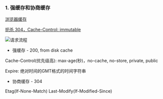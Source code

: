 ### 1. 强缓存和协商缓存

[浏览器缓存](https://juejin.im/post/6844903763665240072)

[扼杀 304，Cache-Control: immutable](https://www.cnblogs.com/ziyunfei/p/5642796.html)

![请求流程](https://p3-juejin.byteimg.com/tos-cn-i-k3u1fbpfcp/244a7d5cf07f421ba9d4e3dbb4a27bf4~tplv-k3u1fbpfcp-zoom-1.image)


* 强缓存 - 200, from disk cache

Cache-Control(优先级高): max-age(秒)，no-cache, no-store, private, public

Expire: 绝对时间的GMT格式的时间字符串

* 协商缓存 - 304

Etag(If-None-Match)
Last-Modify(If-Modified-Since)